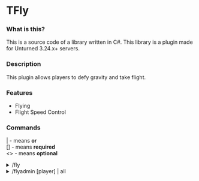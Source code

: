 # TFly 

### What is this?
This is a source code of a library written in C#. This library is a plugin made for Unturned 3.24.x+ servers. 

### Description
This plugin allows players to defy gravity and take flight.

### Features
* Flying
* Flight Speed Control

### Commands
| - means <b>or</b></br>
[] - means <b>required</b></br>
<> - means <b>optional</b>

<details>
<summary>/fly</summary>
<b>Description:</b> Toggles flight mode.
<br>
<b>Permission(s):</b> tfly.commands.fly, tfly.commands.fly.admin
</details>

<details>
<summary>/flyadmin [player] <on | off> | all <on | off></summary>
<b>Description:</b> Moderates the flight mode of other players.
<br>
<b>Permission(s):</b>  tshop.commands.cost.item
</details>
